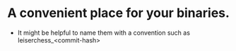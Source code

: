 # A convenient place for your binaries.
- It might be helpful to name them with a convention such as leiserchess_\<commit-hash\>

